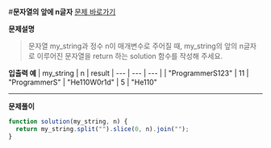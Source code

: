 #**문자열의 앞에 n글자**
[문제 바로가기](https://school.programmers.co.kr/learn/courses/30/lessons/181907)

**문제설명**

> 문자열 my_string과 정수 n이 매개변수로 주어질 때, my_string의 앞의 n글자로 이루어진 문자열을 return 하는 solution 함수를 작성해 주세요.

**입출력 예**
| my_string | n | result
| --- | --- | --- |
| "ProgrammerS123" | 11 | "ProgrammerS"
| "He110W0r1d" | 5 | "He110"

---

**문제풀이**

```javascript
function solution(my_string, n) {
  return my_string.split("").slice(0, n).join("");
}
```
